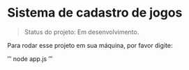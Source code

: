 <h1>Sistema de cadastro de jogos</h1>

> Status do projeto: Em desenvolvimento.

Para rodar esse projeto em sua máquina, por favor digite:

′′′
node app.js
′′′
